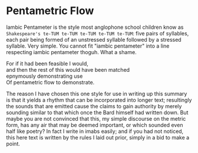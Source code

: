 # Pentametric Flow

Iambic Pentameter is the style most anglophone school children know as `Shakespeare's te-TUM te-TUM te-TUM te-TUM te-TUM`: five pairs of syllables, each pair being formed of an unstressed syllable followed by a stressed syllable. Very simple. You cannot fit "iambic pentameter" into a line respecting iambic pentameter thoguh. What a shame.

For if it had been feasible I would,<br>
and then the rest of this would have been matched<br>
epnymously demonstrating use<br>
Of pentametric flow to demonstrate.

The reason I have chosen this one style for use in writing up this summary is that it yields a rhythm that can be incorporated into longer text; resultingly the sounds that are emitted cause the claims to gain authority by merely sounding similar to that which once the Bard himself had written down. But maybe you are not convinced that this, my simple discourse on the metric form, has any air that may be deemed important, or which sounded even half like poetry? In fact I write in imabs easily; and if you had not noticed, this here text is written by the rules I laid out prior, simply in a bid to make a point.
